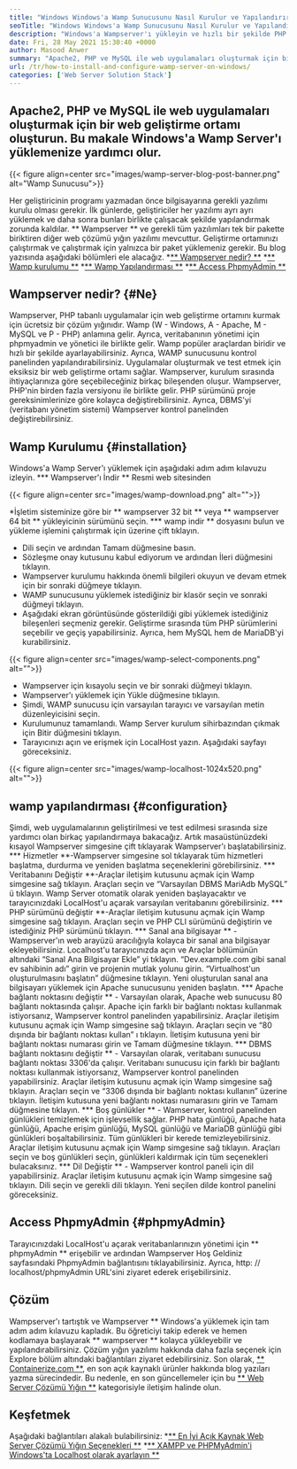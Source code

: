 ```yaml
---
title: "Windows Windows'a Wamp Sunucusunu Nasıl Kurulur ve Yapılandırır" 
seoTitle: "Windows Windows'a Wamp Sunucusunu Nasıl Kurulur ve Yapılandırır" 
description: "Windows'a Wampserver'ı yükleyin ve hızlı bir şekilde PHP tabanlı web uygulamaları geliştirmeye başlayın. Wamp Server hem Windows 32 hem de 64 bit için kullanılabilir." 
date: Fri, 28 May 2021 15:30:40 +0000
author: Masood Anwer
summary: "Apache2, PHP ve MySQL ile web uygulamaları oluşturmak için bir web geliştirme ortamı oluşturun. Bu makale Windows'a Wamp Server'ı yüklemenize yardımcı olur." 
url: /tr/how-to-install-and-configure-wamp-server-on-windows/
categories: ['Web Server Solution Stack']
---
```


## Apache2, PHP ve MySQL ile web uygulamaları oluşturmak için bir web geliştirme ortamı oluşturun. Bu makale Windows'a Wamp Server'ı yüklemenize yardımcı olur.

{{< figure align=center src="images/wamp-server-blog-post-banner.png" alt="Wamp Sunucusu">}}

Her geliştiricinin programı yazmadan önce bilgisayarına gerekli yazılımı kurulu olması gerekir. İlk günlerde, geliştiriciler her yazılımı ayrı ayrı yüklemek ve daha sonra bunları birlikte çalışacak şekilde yapılandırmak zorunda kaldılar. ** Wampserver ** ve gerekli tüm yazılımları tek bir pakette biriktiren diğer web çözümü yığın yazılımı mevcuttur. Geliştirme ortamınızı çalıştırmak ve çalıştırmak için yalnızca bir paket yüklemeniz gerekir.
Bu blog yazısında aşağıdaki bölümleri ele alacağız.
  *[** Wampserver nedir? **][1]
  *[** Wamp kurulumu **][2]
  *[** Wamp Yapılandırması **][3]
  *[** Access PhpmyAdmin **][4]

## Wampserver nedir? {#Ne}
Wampserver, PHP tabanlı uygulamalar için web geliştirme ortamını kurmak için ücretsiz bir çözüm yığınıdır. Wamp (W - Windows, A - Apache, M - MySQL ve P - PHP) anlamına gelir. Ayrıca, veritabanının yönetimi için phpmyadmin ve yönetici ile birlikte gelir. Wamp popüler araçlardan biridir ve hızlı bir şekilde ayarlayabilirsiniz. Ayrıca, WAMP sunucusunu kontrol panelinden yapılandırabilirsiniz. Uygulamalar oluşturmak ve test etmek için eksiksiz bir web geliştirme ortamı sağlar. Wampserver, kurulum sırasında ihtiyaçlarınıza göre seçebileceğiniz birkaç bileşenden oluşur. Wampserver, PHP'nin birden fazla versiyonu ile birlikte gelir. PHP sürümünü proje gereksinimlerinize göre kolayca değiştirebilirsiniz. Ayrıca, DBMS'yi (veritabanı yönetim sistemi) Wampserver kontrol panelinden değiştirebilirsiniz.

## Wamp Kurulumu {#installation}
Windows'a Wamp Server'ı yüklemek için aşağıdaki adım adım kılavuzu izleyin.
  *** Wampserver'ı İndir ** Resmi web sitesinden

{{< figure align=center src="images/wamp-download.png" alt="">}}

  *İşletim sisteminize göre bir ** wampserver 32 bit ** veya ** wampserver 64 bit ** yükleyicinin sürümünü seçin.
  *** wamp indir ** dosyasını bulun ve yükleme işlemini çalıştırmak için üzerine çift tıklayın.
  * Dili seçin ve ardından Tamam düğmesine basın.
  * Sözleşme onay kutusunu kabul ediyorum ve ardından İleri düğmesini tıklayın.
  * Wampserver kurulumu hakkında önemli bilgileri okuyun ve devam etmek için bir sonraki düğmeye tıklayın.
  * WAMP sunucusunu yüklemek istediğiniz bir klasör seçin ve sonraki düğmeyi tıklayın.
  * Aşağıdaki ekran görüntüsünde gösterildiği gibi yüklemek istediğiniz bileşenleri seçmeniz gerekir. Geliştirme sırasında tüm PHP sürümlerini seçebilir ve geçiş yapabilirsiniz. Ayrıca, hem MySQL hem de MariaDB'yi kurabilirsiniz.

{{< figure align=center src="images/wamp-select-components.png" alt="">}}

  * Wampserver için kısayolu seçin ve bir sonraki düğmeyi tıklayın.
  * Wampserver'ı yüklemek için Yükle düğmesine tıklayın.
  * Şimdi, WAMP sunucusu için varsayılan tarayıcı ve varsayılan metin düzenleyicisini seçin.
  * Kurulumunuz tamamlandı. Wamp Server kurulum sihirbazından çıkmak için Bitir düğmesini tıklayın.
  * Tarayıcınızı açın ve erişmek için LocalHost yazın. Aşağıdaki sayfayı göreceksiniz.

{{< figure align=center src="images/wamp-localhost-1024x520.png" alt="">}}


## wamp yapılandırması {#configuration}
Şimdi, web uygulamalarının geliştirilmesi ve test edilmesi sırasında size yardımcı olan birkaç yapılandırmaya bakacağız. Artık masaüstünüzdeki kısayol Wampserver simgesine çift tıklayarak Wampserver'ı başlatabilirsiniz.
  *** Hizmetler **-Wampserver simgesine sol tıklayarak tüm hizmetleri başlatma, durdurma ve yeniden başlatma seçeneklerini görebilirsiniz.
  *** Veritabanını Değiştir **-Araçlar iletişim kutusunu açmak için Wamp simgesine sağ tıklayın. Araçları seçin ve “Varsayılan DBMS MariAdb MySQL” ü tıklayın. Wamp Server otomatik olarak yeniden başlayacaktır ve tarayıcınızdaki LocalHost'u açarak varsayılan veritabanını görebilirsiniz.
  *** PHP sürümünü değiştir **-Araçlar iletişim kutusunu açmak için Wamp simgesine sağ tıklayın. Araçları seçin ve PHP CLI sürümünü değiştirin ve istediğiniz PHP sürümünü tıklayın.
  *** Sanal ana bilgisayar ** - Wampserver'ın web arayüzü aracılığıyla kolayca bir sanal ana bilgisayar ekleyebilirsiniz. Localhost'u tarayıcınızda açın ve Araçlar bölümünün altındaki “Sanal Ana Bilgisayar Ekle” yi tıklayın. “Dev.example.com gibi sanal ev sahibinin adı” girin ve projenin mutlak yolunu girin. “Virtualhost'un oluşturulmasını başlatın” düğmesine tıklayın. Yeni oluşturulan sanal ana bilgisayarı yüklemek için Apache sunucusunu yeniden başlatın.
  *** Apache bağlantı noktasını değiştir ** - Varsayılan olarak, Apache web sunucusu 80 bağlantı noktasında çalışır. Apache için farklı bir bağlantı noktası kullanmak istiyorsanız, Wampserver kontrol panelinden yapabilirsiniz. Araçlar iletişim kutusunu açmak için Wamp simgesine sağ tıklayın. Araçları seçin ve “80 dışında bir bağlantı noktası kullan” ı tıklayın. İletişim kutusuna yeni bir bağlantı noktası numarası girin ve Tamam düğmesine tıklayın.
  *** DBMS bağlantı noktasını değiştir ** - Varsayılan olarak, veritabanı sunucusu bağlantı noktası 3306'da çalışır. Veritabanı sunucusu için farklı bir bağlantı noktası kullanmak istiyorsanız, Wampserver kontrol panelinden yapabilirsiniz. Araçlar iletişim kutusunu açmak için Wamp simgesine sağ tıklayın. Araçları seçin ve “3306 dışında bir bağlantı noktası kullanın” üzerine tıklayın. İletişim kutusuna yeni bağlantı noktası numarasını girin ve Tamam düğmesine tıklayın.
  *** Boş günlükler ** - Wamserver, kontrol panelinden günlükleri temizlemek için işlevsellik sağlar. PHP hata günlüğü, Apache hata günlüğü, Apache erişim günlüğü, MySQL günlüğü ve MariaDB günlüğü gibi günlükleri boşaltabilirsiniz. Tüm günlükleri bir kerede temizleyebilirsiniz. Araçlar iletişim kutusunu açmak için Wamp simgesine sağ tıklayın. Araçları seçin ve boş günlükleri seçin, günlükleri kaldırmak için tüm seçenekleri bulacaksınız.
  *** Dil Değiştir ** - Wampserver kontrol paneli için dil yapabilirsiniz. Araçlar iletişim kutusunu açmak için Wamp simgesine sağ tıklayın. Dili seçin ve gerekli dili tıklayın. Yeni seçilen dilde kontrol panelini göreceksiniz.

## Access PhpmyAdmin {#phpmyAdmin}
Tarayıcınızdaki LocalHost'u açarak veritabanlarınızın yönetimi için ** phpmyAdmin ** erişebilir ve ardından Wampserver Hoş Geldiniz sayfasındaki PhpmyAdmin bağlantısını tıklayabilirsiniz. Ayrıca, http: // localhost/phpmyAdmin URL'sini ziyaret ederek erişebilirsiniz.

## Çözüm
Wampserver'ı tartıştık ve Wampserver ** Windows'a yüklemek için tam adım adım kılavuzu kapladık. Bu öğreticiyi takip ederek ve hemen kodlamaya başlayarak ** wampserver ** kolayca yükleyebilir ve yapılandırabilirsiniz. Çözüm yığın yazılımı hakkında daha fazla seçenek için Explore bölüm altındaki bağlantıları ziyaret edebilirsiniz.
Son olarak, [** Containerize.com **][5], en son açık kaynaklı ürünler hakkında blog yazıları yazma sürecindedir. Bu nedenle, en son güncellemeler için bu [** Web Server Çözümü Yığın **][6] kategorisiyle iletişim halinde olun.

## Keşfetmek
Aşağıdaki bağlantıları alakalı bulabilirsiniz:
  *[** En İyi Açık Kaynak Web Server Çözümü Yığın Seçenekleri **][7]
  *[** XAMPP ve PHPMyAdmin'i Windows'ta Localhost olarak ayarlayın **][8]

  
[1]: #What
[2]: #Installation
[3]: #Configuration
[4]: #phpMyAdmin
[5]: https://containerize.com
[6]: https://blog.containerize.com/category/web-server-solution-stack/
[7]: https://products.containerize.com/solution-stack/
[8]: https://blog.containerize.com/database-management-software/how-to-setup-xampp-and-phpmyadmin-as-localhost-on-windows/
